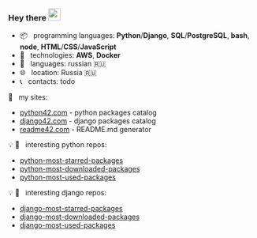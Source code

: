 ### Hey there <img src="https://media.giphy.com/media/hvRJCLFzcasrR4ia7z/giphy.gif" width="25px">

+   :package: &nbsp; programming languages: **Python**/**Django**, **SQL**/**PostgreSQL**, **bash**, **node**, **HTML**/**CSS**/**JavaScript**
+   :wrench:  &nbsp; technologies:  **AWS**, **Docker**
+   :speech_balloon: &nbsp; languages: russian :ru:
+   :globe_with_meridians: &nbsp; location: Russia :ru:
+   :telephone_receiver: &nbsp; contacts: todo


:link: &nbsp; my sites:
+   <a href="https://python42.com" target="_blank">python42.com</a> - python packages catalog
+   <a href="https://django42.com" target="_blank">django42.com</a> - django packages catalog
+   <a href="https://readme42.com" target="_blank">readme42.com</a> - README.md generator

:bulb: :snake: &nbsp; interesting python repos:

+   [python-most-starred-packages](https://github.com/andrewp-as-is/python-most-starred-packages)
+   [python-most-downloaded-packages](https://github.com/andrewp-as-is/python-most-downloaded-packages)
+   [python-most-used-packages](https://github.com/andrewp-as-is/python-most-used-packages)


:bulb: :snake: &nbsp; interesting django repos:

+   [django-most-starred-packages](https://github.com/andrewp-as-is/django-most-starred-packages)
+   [django-most-downloaded-packages](https://github.com/andrewp-as-is/django-most-downloaded-packages)
+   [django-most-used-packages](https://github.com/andrewp-as-is/django-most-used-packages)
